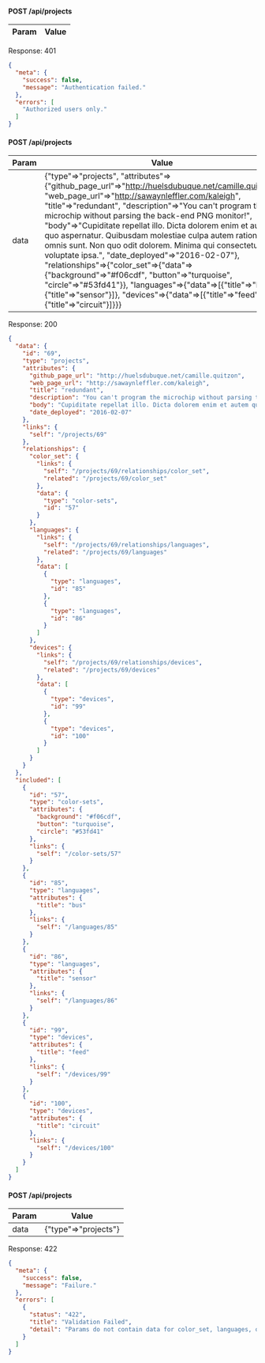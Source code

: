 #### POST /api/projects


| Param | Value |
| ----- | ----- |


Response: 401
```json
{
  "meta": {
    "success": false,
    "message": "Authentication failed."
  },
  "errors": [
    "Authorized users only."
  ]
}
```
#### POST /api/projects


| Param | Value |
| ----- | ----- |
| data | {"type"=>"projects", "attributes"=>{"github_page_url"=>"http://huelsdubuque.net/camille.quitzon", "web_page_url"=>"http://sawaynleffler.com/kaleigh", "title"=>"redundant", "description"=>"You can't program the microchip without parsing the back-end PNG monitor!", "body"=>"Cupiditate repellat illo. Dicta dolorem enim et autem quo aspernatur. Quibusdam molestiae culpa autem ratione omnis sunt. Non quo odit dolorem. Minima qui consectetur id voluptate ipsa.", "date_deployed"=>"2016-02-07"}, "relationships"=>{"color_set"=>{"data"=>{"background"=>"#f06cdf", "button"=>"turquoise", "circle"=>"#53fd41"}}, "languages"=>{"data"=>[{"title"=>"bus"}, {"title"=>"sensor"}]}, "devices"=>{"data"=>[{"title"=>"feed"}, {"title"=>"circuit"}]}}} |

Response: 200
```json
{
  "data": {
    "id": "69",
    "type": "projects",
    "attributes": {
      "github_page_url": "http://huelsdubuque.net/camille.quitzon",
      "web_page_url": "http://sawaynleffler.com/kaleigh",
      "title": "redundant",
      "description": "You can't program the microchip without parsing the back-end PNG monitor!",
      "body": "Cupiditate repellat illo. Dicta dolorem enim et autem quo aspernatur. Quibusdam molestiae culpa autem ratione omnis sunt. Non quo odit dolorem. Minima qui consectetur id voluptate ipsa.",
      "date_deployed": "2016-02-07"
    },
    "links": {
      "self": "/projects/69"
    },
    "relationships": {
      "color_set": {
        "links": {
          "self": "/projects/69/relationships/color_set",
          "related": "/projects/69/color_set"
        },
        "data": {
          "type": "color-sets",
          "id": "57"
        }
      },
      "languages": {
        "links": {
          "self": "/projects/69/relationships/languages",
          "related": "/projects/69/languages"
        },
        "data": [
          {
            "type": "languages",
            "id": "85"
          },
          {
            "type": "languages",
            "id": "86"
          }
        ]
      },
      "devices": {
        "links": {
          "self": "/projects/69/relationships/devices",
          "related": "/projects/69/devices"
        },
        "data": [
          {
            "type": "devices",
            "id": "99"
          },
          {
            "type": "devices",
            "id": "100"
          }
        ]
      }
    }
  },
  "included": [
    {
      "id": "57",
      "type": "color-sets",
      "attributes": {
        "background": "#f06cdf",
        "button": "turquoise",
        "circle": "#53fd41"
      },
      "links": {
        "self": "/color-sets/57"
      }
    },
    {
      "id": "85",
      "type": "languages",
      "attributes": {
        "title": "bus"
      },
      "links": {
        "self": "/languages/85"
      }
    },
    {
      "id": "86",
      "type": "languages",
      "attributes": {
        "title": "sensor"
      },
      "links": {
        "self": "/languages/86"
      }
    },
    {
      "id": "99",
      "type": "devices",
      "attributes": {
        "title": "feed"
      },
      "links": {
        "self": "/devices/99"
      }
    },
    {
      "id": "100",
      "type": "devices",
      "attributes": {
        "title": "circuit"
      },
      "links": {
        "self": "/devices/100"
      }
    }
  ]
}
```
#### POST /api/projects


| Param | Value |
| ----- | ----- |
| data | {"type"=>"projects"} |

Response: 422
```json
{
  "meta": {
    "success": false,
    "message": "Failure."
  },
  "errors": [
    {
      "status": "422",
      "title": "Validation Failed",
      "detail": "Params do not contain data for color_set, languages, or devices"
    }
  ]
}
```
